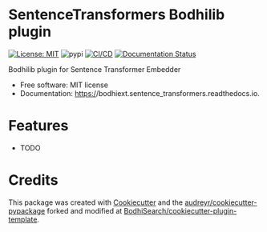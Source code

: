# SentenceTransformers Bodhilib plugin

[![License: MIT](https://img.shields.io/badge/license-MIT-blue)](https://github.com/BodhiSearch/bodhiext.sentence_transformers/blob/main/LICENSE)
![pypi](https://img.shields.io/pypi/v/bodhiext.sentence_transformers.svg)
[![CI/CD](https://github.com/BodhiSearch/bodhiext.sentence_transformers/actions/workflows/main.yml/badge.svg)](https://github.com/BodhiSearch/bodhiext.sentence_transformers/actions/workflows/main.yml)
[![Documentation Status](https://readthedocs.org/projects/bodhiextsentence-transformers/badge/?version=stable)](https://bodhiextsentence-transformers.readthedocs.io/en/stable/)

Bodhilib plugin for Sentence Transformer Embedder

* Free software: MIT license
* Documentation: <https:/>/bodhiext.sentence_transformers.readthedocs.io.

# Features

- TODO

# Credits

This package was created with [Cookiecutter](https://github.com/audreyr/cookiecutter) and the [audreyr/cookiecutter-pypackage](https://github.com/audreyr/cookiecutter-pypackage) forked and modified at [BodhiSearch/cookiecutter-plugin-template](https://github.com/BodhiSearch/cookiecutter-plugin-template).
